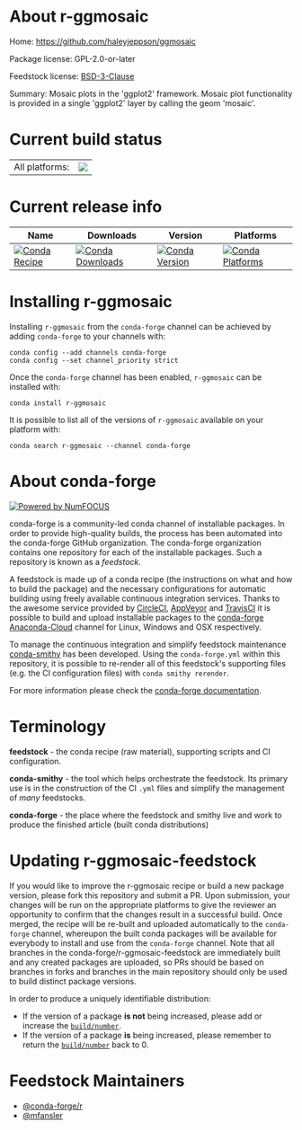 About r-ggmosaic
================

Home: https://github.com/haleyjeppson/ggmosaic

Package license: GPL-2.0-or-later

Feedstock license: [BSD-3-Clause](https://github.com/conda-forge/r-ggmosaic-feedstock/blob/master/LICENSE.txt)

Summary: Mosaic plots in the 'ggplot2' framework. Mosaic plot functionality is provided in a single 'ggplot2' layer by calling the geom 'mosaic'.

Current build status
====================


<table><tr><td>All platforms:</td>
    <td>
      <a href="https://dev.azure.com/conda-forge/feedstock-builds/_build/latest?definitionId=14999&branchName=master">
        <img src="https://dev.azure.com/conda-forge/feedstock-builds/_apis/build/status/r-ggmosaic-feedstock?branchName=master">
      </a>
    </td>
  </tr>
</table>

Current release info
====================

| Name | Downloads | Version | Platforms |
| --- | --- | --- | --- |
| [![Conda Recipe](https://img.shields.io/badge/recipe-r--ggmosaic-green.svg)](https://anaconda.org/conda-forge/r-ggmosaic) | [![Conda Downloads](https://img.shields.io/conda/dn/conda-forge/r-ggmosaic.svg)](https://anaconda.org/conda-forge/r-ggmosaic) | [![Conda Version](https://img.shields.io/conda/vn/conda-forge/r-ggmosaic.svg)](https://anaconda.org/conda-forge/r-ggmosaic) | [![Conda Platforms](https://img.shields.io/conda/pn/conda-forge/r-ggmosaic.svg)](https://anaconda.org/conda-forge/r-ggmosaic) |

Installing r-ggmosaic
=====================

Installing `r-ggmosaic` from the `conda-forge` channel can be achieved by adding `conda-forge` to your channels with:

```
conda config --add channels conda-forge
conda config --set channel_priority strict
```

Once the `conda-forge` channel has been enabled, `r-ggmosaic` can be installed with:

```
conda install r-ggmosaic
```

It is possible to list all of the versions of `r-ggmosaic` available on your platform with:

```
conda search r-ggmosaic --channel conda-forge
```


About conda-forge
=================

[![Powered by
NumFOCUS](https://img.shields.io/badge/powered%20by-NumFOCUS-orange.svg?style=flat&colorA=E1523D&colorB=007D8A)](https://numfocus.org)

conda-forge is a community-led conda channel of installable packages.
In order to provide high-quality builds, the process has been automated into the
conda-forge GitHub organization. The conda-forge organization contains one repository
for each of the installable packages. Such a repository is known as a *feedstock*.

A feedstock is made up of a conda recipe (the instructions on what and how to build
the package) and the necessary configurations for automatic building using freely
available continuous integration services. Thanks to the awesome service provided by
[CircleCI](https://circleci.com/), [AppVeyor](https://www.appveyor.com/)
and [TravisCI](https://travis-ci.com/) it is possible to build and upload installable
packages to the [conda-forge](https://anaconda.org/conda-forge)
[Anaconda-Cloud](https://anaconda.org/) channel for Linux, Windows and OSX respectively.

To manage the continuous integration and simplify feedstock maintenance
[conda-smithy](https://github.com/conda-forge/conda-smithy) has been developed.
Using the ``conda-forge.yml`` within this repository, it is possible to re-render all of
this feedstock's supporting files (e.g. the CI configuration files) with ``conda smithy rerender``.

For more information please check the [conda-forge documentation](https://conda-forge.org/docs/).

Terminology
===========

**feedstock** - the conda recipe (raw material), supporting scripts and CI configuration.

**conda-smithy** - the tool which helps orchestrate the feedstock.
                   Its primary use is in the construction of the CI ``.yml`` files
                   and simplify the management of *many* feedstocks.

**conda-forge** - the place where the feedstock and smithy live and work to
                  produce the finished article (built conda distributions)


Updating r-ggmosaic-feedstock
=============================

If you would like to improve the r-ggmosaic recipe or build a new
package version, please fork this repository and submit a PR. Upon submission,
your changes will be run on the appropriate platforms to give the reviewer an
opportunity to confirm that the changes result in a successful build. Once
merged, the recipe will be re-built and uploaded automatically to the
`conda-forge` channel, whereupon the built conda packages will be available for
everybody to install and use from the `conda-forge` channel.
Note that all branches in the conda-forge/r-ggmosaic-feedstock are
immediately built and any created packages are uploaded, so PRs should be based
on branches in forks and branches in the main repository should only be used to
build distinct package versions.

In order to produce a uniquely identifiable distribution:
 * If the version of a package **is not** being increased, please add or increase
   the [``build/number``](https://docs.conda.io/projects/conda-build/en/latest/resources/define-metadata.html#build-number-and-string).
 * If the version of a package **is** being increased, please remember to return
   the [``build/number``](https://docs.conda.io/projects/conda-build/en/latest/resources/define-metadata.html#build-number-and-string)
   back to 0.

Feedstock Maintainers
=====================

* [@conda-forge/r](https://github.com/conda-forge/r/)
* [@mfansler](https://github.com/mfansler/)


